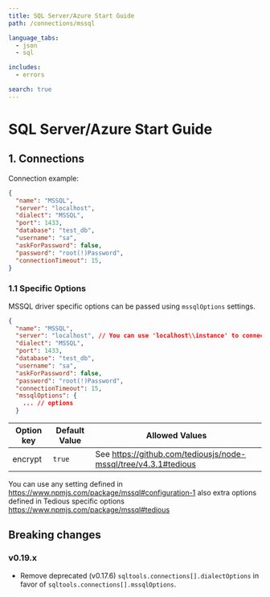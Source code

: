 ```yaml
---
title: SQL Server/Azure Start Guide
path: /connections/mssql

language_tabs:
  - json
  - sql

includes:
  - errors

search: true
---
```


# SQL Server/Azure Start Guide

## 1. Connections

Connection example:
```json
{
  "name": "MSSQL",
  "server": "localhost",
  "dialect": "MSSQL",
  "port": 1433,
  "database": "test_db",
  "username": "sa",
  "askForPassword": false,
  "password": "root(!)Password",
  "connectionTimeout": 15,
}
```

### 1.1 Specific Options

MSSQL driver specific options can be passed using `mssqlOptions` settings.

```json
{
  "name": "MSSQL",
  "server": "localhost", // You can use 'localhost\\instance' to connect to named instance
  "dialect": "MSSQL",
  "port": 1433,
  "database": "test_db",
  "username": "sa",
  "askForPassword": false,
  "password": "root(!)Password",
  "connectionTimeout": 15,
  "mssqlOptions": {
    ... // options
  }
```

| Option key  | Default Value | Allowed Values |
| ------------- | ------------- | ------------- |
| encrypt  | `true`  | See https://github.com/tediousjs/node-mssql/tree/v4.3.1#tedious |

You can use any setting defined in https://www.npmjs.com/package/mssql#configuration-1 also extra options defined in Tedious specific options https://www.npmjs.com/package/mssql#tedious

## Breaking changes

### v0.19.x

* Remove deprecated (v0.17.6) `sqltools.connections[].dialectOptions` in favor of `sqltools.connections[].mssqlOptions`.